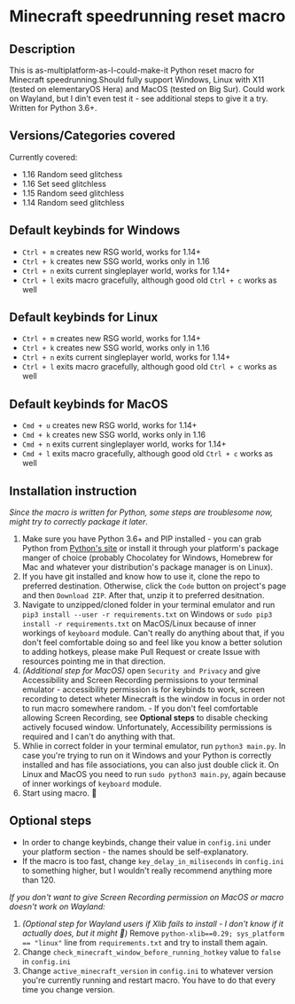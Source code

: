 # Minecraft speedrunning reset macro

## Description

This is as-multiplatform-as-I-could-make-it Python reset macro for Minecraft speedrunning.Should fully support Windows, Linux with X11 (tested on elementaryOS Hera) and MacOS (tested on Big Sur). Could work on Wayland, but I din't even test it - see additional steps to give it a try. Written for Python 3.6+.

## Versions/Categories covered

Currently covered:

* 1.16 Random seed glitchess
* 1.16 Set seed glitchless
* 1.15 Random seed glitchless
* 1.14 Random seed glitchless

## Default keybinds for Windows

* `Ctrl + m` creates new RSG world, works for 1.14+
* `Ctrl + k` creates new SSG world, works only in 1.16
* `Ctrl + n` exits current singleplayer world, works for 1.14+
* `Ctrl + l` exits macro gracefully, although good old `Ctrl + c` works as well

## Default keybinds for Linux

* `Ctrl + m` creates new RSG world, works for 1.14+
* `Ctrl + k` creates new SSG world, works only in 1.16
* `Ctrl + n` exits current singleplayer world, works for 1.14+
* `Ctrl + l` exits macro gracefully, although good old `Ctrl + c` works as well

## Default keybinds for MacOS

* `Cmd + u` creates new RSG world, works for 1.14+
* `Cmd + k` creates new SSG world, works only in 1.16
* `Cmd + n` exits current singleplayer world, works for 1.14+
* `Cmd + l` exits macro gracefully, although good old `Ctrl + c` works as well

## Installation instruction

_Since the macro is written for Python, some steps are troublesome now, might try to correctly package it later_.

1. Make sure you have Python 3.6+ and PIP installed - you can grab Python from [Python's site](https://www.python.org/) or install it through your platform's package manger of choice (probably Chocolatey for Windows, Homebrew for Mac and whatever your distribution's package manager is on Linux).
2. If you have git installed and know how to use it, clone the repo to preferred destination. Otherwise, click the `Code` button on project's page and then `Download ZIP`. After that, unzip it to preferred desitnation.
3. Navigate to unzipped/cloned folder in your terminal emulator and run `pip3 install --user -r requirements.txt` on Windows or `sudo pip3 install -r requirements.txt` on MacOS/Linux because of  inner workings of `keyboard` module. Can't really do anything about that, if you don't feel comfortable doing so and feel like you know a better solution to adding hotkeys, please make Pull Request or create Issue with resources pointing me in that direction.
4. _(Additional step for MacOS)_ open `Security and Privacy` and give Accessibility and Screen Recording permissions to your terminal emulator - accessibility permission is for keybinds to work, screen recording to detect wheter Minecraft is the window in focus in order not to run macro somewhere random. - If you don't feel comfortable allowing Screen Recording, see **Optional steps** to disable checking actively focused window. Unfortunately, Accessibility permissions is required and I can't do anything with that.
5. Whlie in correct folder in your terminal emulator, run `python3 main.py`. In case you're trying to run on it Windows and your Python is correctly installed and has file associations, you can also just double click it. On Linux and MacOS you need to run `sudo python3 main.py`, again because of  inner workings of `keyboard` module.
7. Start using macro. 🤷

## Optional steps

* In order to change keybinds, change their value in `config.ini` under your platform section - the names should be self-explanatory.
* If the macro is too fast, change `key_delay_in_miliseconds`  in `config.ini` to something higher, but I wouldn't really recommend anything more than 120.

*If you don't want to give Screen Recording permission on MacOS or macro doesn't work on Wayland:*

1. _(Optional step for Wayland users if Xlib fails to install - I don't know if it actually does, but it might 🤷)_ Remove `python-xlib==0.29; sys_platform == "linux"` line from `requirements.txt` and try to install them again.
2. Change `check_minecraft_window_before_running_hotkey` value to `false` in `config.ini`
3. Change `active_minecraft_version` in `config.ini` to whatever version you're currently running and restart macro. You have to do that every time you change version.
